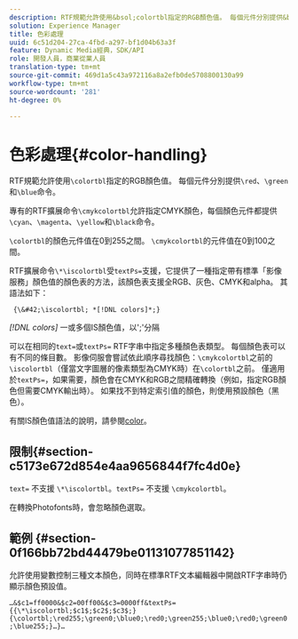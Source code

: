```yaml
---
description: RTF規範允許使用&bsol;colortbl指定的RGB顏色值。 每個元件分別提供&bsol;red、&bsol;green和&bsol;blue命令。
solution: Experience Manager
title: 色彩處理
uuid: 6c51d204-27ca-4fbd-a297-bf1d04b63a3f
feature: Dynamic Media經典，SDK/API
role: 開發人員，商業從業人員
translation-type: tm+mt
source-git-commit: 469d1a5c43a972116a8a2efb0de5708800130a99
workflow-type: tm+mt
source-wordcount: '281'
ht-degree: 0%

---
```



# 色彩處理{#color-handling}

RTF規範允許使用`\colortbl`指定的RGB顏色值。 每個元件分別提供`\red`、`\green`和`\blue`命令。

專有的RTF擴展命令`\cmykcolortbl`允許指定CMYK顏色，每個顏色元件都提供`\cyan`、`\magenta`、`\yellow`和`\black`命令。

`\colortbl`的顏色元件值在0到255之間。 `\cmykcolortbl`的元件值在0到100之間。

RTF擴展命令`\*\iscolortbl`受`textPs=`支援，它提供了一種指定帶有標準「影像服務」顏色值的顏色表的方法，該顏色表支援全RGB、灰色、CMYK和alpha。 其語法如下：

` {\&#42;\iscolortbl; *[!DNL colors]*;}`

*[!DNL colors]* 一或多個IS顏色值，以&#39;;&#39;分隔

可以在相同的`text=`或`textPs=` RTF字串中指定多種顏色表類型。 每個顏色表可以有不同的條目數。 影像伺服會嘗試依此順序尋找顏色：`\cmykcolortbl`之前的`\iscolortbl`（僅當文字圖層的像素類型為CMYK時）在`\colortbl`之前。 僅適用於`textPs=`，如果需要，顏色會在CMYK和RGB之間精確轉換（例如，指定RGB顏色但需要CMYK輸出時）。 如果找不到特定索引值的顏色，則使用預設顏色（黑色）。

有關IS顏色值語法的說明，請參閱[color](/help/aem-is-ir-api/is-api/http-ref/image-serving-api-ref/c-http-protocol-reference/c-data-types/r-is-http-color.md)。

## 限制{#section-c5173e672d854e4aa9656844f7fc4d0e}

`text=` 不支援 `\*\iscolortbl`。`textPs=` 不支援 `\cmykcolortbl`。

在轉換Photofonts時，會忽略顏色選取。

## 範例 {#section-0f166bb72bd44479be01131077851142}

允許使用變數控制三種文本顏色，同時在標準RTF文本編輯器中開啟RTF字串時仍顯示顏色預設值。

`…&$c1=ff0000&$c2=00ff00&$c3=0000ff&textPs={{\*\iscolortbl;$c1$;$c2$;$c3$;}{\colortbl;\red255;\green0;\blue0;\red0;\green255;\blue0;\red0;\green0;\blue255;}…}…`
